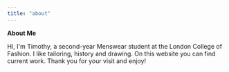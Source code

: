 ```yaml
---
title: "about"
---
```



**About Me**

Hi, I'm Timothy, a second-year Menswear student at the London College of Fashion. I like tailoring, history and drawing. On this website you can find current work. Thank you for your visit and enjoy!


